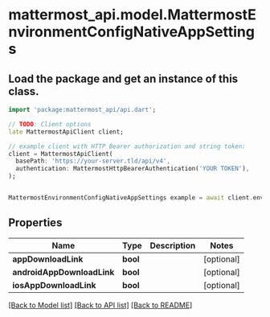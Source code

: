 # mattermost_api.model.MattermostEnvironmentConfigNativeAppSettings

## Load the package and get an instance of this class.
```dart
import 'package:mattermost_api/api.dart';

// TODO: Client options
late MattermostApiClient client;

// example client with HTTP Bearer authorization and string token:
client = MattermostApiClient(
  basePath: 'https://your-server.tld/api/v4',
  authentication: MattermostHttpBearerAuthentication('YOUR TOKEN'),
);


MattermostEnvironmentConfigNativeAppSettings example = await client.environmentConfigNativeAppSettings.FUNCTION_THAT_RETURNS_THIS_CLASS();

```

## Properties
Name | Type | Description | Notes
------------ | ------------- | ------------- | -------------
**appDownloadLink** | **bool** |  | [optional] 
**androidAppDownloadLink** | **bool** |  | [optional] 
**iosAppDownloadLink** | **bool** |  | [optional] 

[[Back to Model list]](../GENERATED_README.md#documentation-for-models) [[Back to API list]](../GENERATED_README.md#documentation-for-api-endpoints) [[Back to README]](../GENERATED_README.md)



